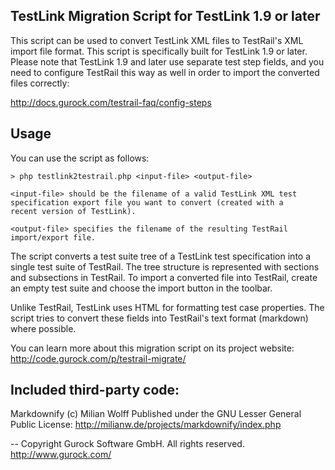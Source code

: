 TestLink Migration Script for TestLink 1.9 or later
---------------------------------------------------

This script can be used to convert TestLink XML files to TestRail's
XML import file format. This script is specifically built for 
TestLink 1.9 or later. Please note that TestLink 1.9 and later
use separate test step fields, and you need to configure TestRail
this way as well in order to import the converted files correctly:

http://docs.gurock.com/testrail-faq/config-steps

Usage
-----

You can use the script as follows:

    > php testlink2testrail.php <input-file> <output-file>

    <input-file> should be the filename of a valid TestLink XML test
    specification export file you want to convert (created with a
    recent version of TestLink).

    <output-file> specifies the filename of the resulting TestRail
    import/export file.

The script converts a test suite tree of a TestLink test specification
into a single test suite of TestRail. The tree structure is represented
with sections and subsections in TestRail. To import a converted file
into TestRail, create an empty test suite and choose the import button
in the toolbar.

Unlike TestRail, TestLink uses HTML for formatting test case properties.
The script tries to convert these fields into TestRail's text format
(markdown) where possible.

You can learn more about this migration script on its project website:
http://code.gurock.com/p/testrail-migrate/

Included third-party code:
--------------------------

Markdownify (c) Milian Wolff
Published under the GNU Lesser General Public License:
http://milianw.de/projects/markdownify/index.php

-- 
Copyright Gurock Software GmbH. All rights reserved.
http://www.gurock.com/
